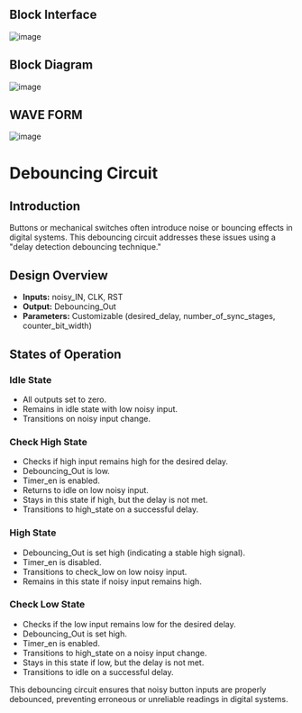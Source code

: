 ## Block Interface
![image](https://github.com/Ahmedtayel22/Digital-IC-Design/assets/105231666/5eb0b1ca-17c8-4bc8-b35a-6603e32df17d)

## Block Diagram
![image](https://github.com/Ahmedtayel22/Digital-IC-Design/assets/105231666/23d5308b-7447-450b-b3ec-a770e57d59b0)
## WAVE FORM
![image](https://github.com/Ahmedtayel22/Digital-IC-Design/assets/105231666/a40fbff5-0ae7-4d8d-af34-f893b6d41f91)



# Debouncing Circuit

## Introduction

Buttons or mechanical switches often introduce noise or bouncing effects in digital systems. This debouncing circuit addresses these issues using a "delay detection debouncing technique."

## Design Overview

- **Inputs:** noisy_IN, CLK, RST
- **Output:** Debouncing_Out
- **Parameters:** Customizable (desired_delay, number_of_sync_stages, counter_bit_width)

## States of Operation

### Idle State

- All outputs set to zero.
- Remains in idle state with low noisy input.
- Transitions on noisy input change.

### Check High State

- Checks if high input remains high for the desired delay.
- Debouncing_Out is low.
- Timer_en is enabled.
- Returns to idle on low noisy input.
- Stays in this state if high, but the delay is not met.
- Transitions to high_state on a successful delay.

### High State

- Debouncing_Out is set high (indicating a stable high signal).
- Timer_en is disabled.
- Transitions to check_low on low noisy input.
- Remains in this state if noisy input remains high.

### Check Low State

- Checks if the low input remains low for the desired delay.
- Debouncing_Out is set high.
- Timer_en is enabled.
- Transitions to high_state on a noisy input change.
- Stays in this state if low, but the delay is not met.
- Transitions to idle on a successful delay.

This debouncing circuit ensures that noisy button inputs are properly debounced, preventing erroneous or unreliable readings in digital systems.

